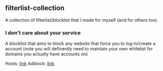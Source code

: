 ## filterlist-collection
A collection of filterlist/blocklist that I made for myself (and for others too).

### I don't care about your service
A blocklist that aims to block any website that force you to log in/create a account 
(note you will definently need to maintain your own whitelist for domains you actually have accounts on)

Hosts: [link](https://github.com/QWIILXEY/filterlist-collection/raw/main/hosts/I%20don't%20care%20to%20use%20your%20service.txt)
Adblock: [link](https://github.com/QWIILXEY/filterlist-collection/raw/main/Adblock/I%20don't%20care%20to%20use%20your%20service.txt)
